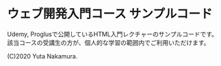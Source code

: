 # ウェブ開発入門コース サンプルコード

Udemy, Proglusで公開しているHTML入門レクチャーのサンプルコードです。
該当コースの受講生の方が、個人的な学習の範囲内でご利用いただけます。

(C)2020 Yuta Nakamura.
